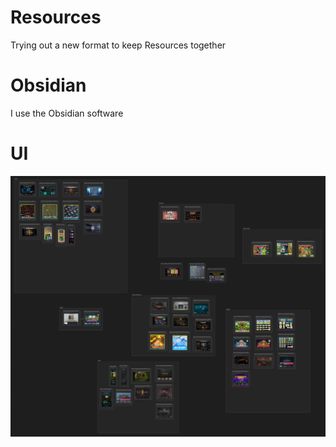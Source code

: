 # Resources
Trying out a new format to keep Resources together

# Obsidian
I use the Obsidian software

# UI
![UI](UI.png)